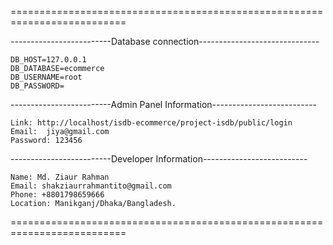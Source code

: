 
==========================================================================

-------------------------Database connection------------------------------

	DB_HOST=127.0.0.1
	DB_DATABASE=ecommerce
	DB_USERNAME=root
	DB_PASSWORD=


-------------------------Admin Panel Information--------------------------

	Link: http://localhost/isdb-ecommerce/project-isdb/public/login
	Email:	jiya@gmail.com
	Password: 123456

-------------------------Developer Information--------------------------

	Name: Md. Ziaur Rahman
	Email: shakziaurrahmantito@gmail.com
	Phone: +8801798659666
	Location: Manikganj/Dhaka/Bangladesh.




==========================================================================
